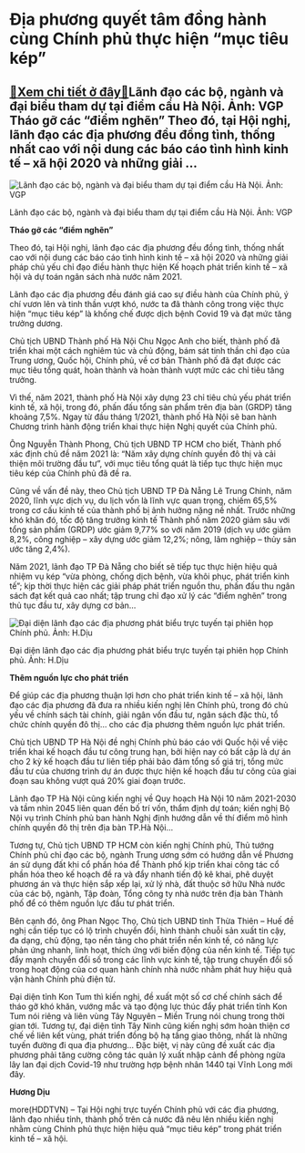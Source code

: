 Địa phương quyết tâm đồng hành cùng Chính phủ thực hiện “mục tiêu kép”
======================================================================

[:gift:Xem chi tiết ở đây:gift:](https://hddtvn.com/dia-phuong-quyet-tam-dong-hanh-cung-chinh-phu-thuc-hien-muc-tieu-kep/)Lãnh đạo các bộ, ngành và đại biểu tham dự tại điểm cầu Hà Nội. Ảnh: VGP Tháo gỡ các “điểm nghẽn” Theo đó, tại Hội nghị, lãnh đạo các địa phương đều đồng tình, thống nhất cao với nội dung các báo cáo tình hình kinh tế – xã hội 2020 và những giải …
------------------------------------------------------------------------------------------------------------------------------------------------------------------------------------------------------------------------------------------------------------





![Lãnh đạo các bộ, ngành và đại biểu tham dự tại điểm cầu Hà Nội. Ảnh: VGP](https://hddtvn.com/wp-content/uploads/2021/01/5140_NQH-3308.jpg "Lãnh đạo các bộ, ngành và đại biểu tham dự tại điểm cầu Hà Nội. Ảnh: VGP")


Lãnh đạo các bộ, ngành và đại biểu tham dự tại điểm cầu Hà Nội. Ảnh: VGP



**Tháo gỡ các “điểm nghẽn”**


Theo đó, tại Hội nghị, lãnh đạo các địa phương đều đồng tình, thống nhất cao với nội dung các báo cáo tình hình kinh tế – xã hội 2020 và những giải pháp chủ yếu chỉ đạo điều hành thực hiện Kế hoạch phát triển kinh tế – xã hội và dự toán ngân sách nhà nước năm 2021.


Lãnh đạo các địa phương đều đánh giá cao sự điều hành của Chính phủ, ý chí vươn lên và tinh thần vượt khó, nước ta đã thành công trong việc thực hiện “mục tiêu kép” là khống chế được dịch bệnh Covid 19 và đạt mức tăng trưởng dương.


Chủ tịch UBND Thành phố Hà Nội Chu Ngọc Anh cho biết, thành phố đã triển khai một cách nghiêm túc và chủ động, bám sát tinh thần chỉ đạo của Trung ương, Quốc hội, Chính phủ, về cơ bản Thành phố đã đạt được các mục tiêu tổng quát, hoàn thành và hoàn thành vượt mức các chỉ tiêu tăng trưởng.


Vì thế, năm 2021, thành phố Hà Nội xây dựng 23 chỉ tiêu chủ yếu phát triển kinh tế, xã hội, trong đó, phấn đấu tổng sản phẩm trên địa bàn (GRDP) tăng khoảng 7,5%. Ngay từ đầu tháng 1/2021, thành phố Hà Nội sẽ ban hành Chương trình hành động triển khai thực hiện Nghị quyết của Chính phủ.


Ông Nguyễn Thành Phong, Chủ tịch UBND TP HCM cho biết, Thành phố xác định chủ đề năm 2021 là: “Năm xây dựng chính quyền đô thị và cải thiện môi trường đầu tư”, với mục tiêu tổng quát là tiếp tục thực hiện mục tiêu kép của Chính phủ đã đề ra.


Cũng về vấn đề này, theo Chủ tịch UBND TP Đà Nẵng Lê Trung Chinh, năm 2020, lĩnh vực dịch vụ, du lịch vốn là lĩnh vực quan trọng, chiếm 65,5% trong cơ cấu kinh tế của thành phố bị ảnh hưởng nặng nề nhất. Trước những khó khăn đó, tốc độ tăng trưởng kinh tế Thành phố năm 2020 giảm sâu với tổng sản phẩm (GRDP) ước giảm 9,77% so với năm 2019 (dịch vụ ước giảm 8,2%, công nghiệp – xây dựng ước giảm 12,2%; nông, lâm nghiệp – thủy sản ước tăng 2,4%).


Năm 2021, lãnh đạo TP Đà Nẵng cho biết sẽ tiếp tục thực hiện hiệu quả nhiệm vụ kép “vừa phòng, chống dịch bệnh, vừa khôi phục, phát triển kinh tế”; kịp thời thực hiện các giải pháp phát triển nguồn thu, phấn đấu thu ngân sách đạt kết quả cao nhất; tập trung chỉ đạo xử lý các “điểm nghẽn” trong thủ tục đầu tư, xây dựng cơ bản…





![Đại diện lãnh đạo các địa phương phát biểu trực tuyến tại phiên họp Chính phủ. Ảnh: H.Dịu](https://hddtvn.com/wp-content/uploads/2021/01/IMG_5039.jpg "Đại diện lãnh đạo các địa phương phát biểu trực tuyến tại phiên họp Chính phủ. Ảnh: H.Dịu")


Đại diện lãnh đạo các địa phương phát biểu trực tuyến tại phiên họp Chính phủ. Ảnh: H.Dịu



**Thêm nguồn lực cho phát triển**


Để giúp các địa phương thuận lợi hơn cho phát triển kinh tế – xã hội, lãnh đạo các địa phương đã đưa ra nhiều kiến nghị lên Chính phủ, trong đó chủ yếu về chính sách tài chính, giải ngân vốn đầu tư, ngân sách đặc thù, tổ chức chính quyền đô thị… cho các địa phương thêm nguồn lực phát triển.


Chủ tịch UBND TP Hà Nội đề nghị Chính phủ báo cáo với Quốc hội về việc triển khai kế hoạch đầu tư công trung hạn, bởi hiện nay có bất cập là dự án cho 2 kỳ kế hoạch đầu tư liên tiếp phải bảo đảm tổng số giá trị, tổng mức đầu tư của chương trình dự án được thực hiện kế hoạch đầu tư công của giai đoạn sau không vượt quá 20% giai đoạn trước.


Lãnh đạo TP Hà Nội cũng kiến nghị về Quy hoạch Hà Nội 10 năm 2021-2030 và tầm nhìn 2045 liên quan đến bố trí vốn, thẩm định dự toán; kiến nghị Bộ Nội vụ trình Chính phủ ban hành Nghị định hướng dẫn về thí điểm mô hình chính quyền đô thị trên địa bàn TP.Hà Nội…


Tương tự, Chủ tịch UBND TP HCM còn kiến nghị Chính phủ, Thủ tướng Chính phủ chỉ đạo các bộ, ngành Trung ương sớm có hướng dẫn về Phương án sử dụng đất khi cổ phần hóa để Thành phố kịp triển khai công tác cổ phần hóa theo kế hoạch đề ra và đẩy nhanh tiến độ kê khai, phê duyệt phương án và thực hiện sắp xếp lại, xử lý nhà, đất thuộc sở hữu Nhà nước của các bộ, ngành, Tập đoàn, Tổng công ty nhà nước trên địa bàn Thành phố để có thêm nguồn lực đầu tư phát triển.


Bên cạnh đó, ông Phan Ngọc Thọ, Chủ tịch UBND tỉnh Thừa Thiên – Huế đề nghị cần tiếp tục có lộ trình chuyển đổi, hình thành chuỗi sản xuất tin cậy, đa dạng, chủ động, tạo nền tảng cho phát triển nền kinh tế, có năng lực phản ứng nhanh, linh hoạt, thích ứng với biến động của nền kinh tế. Tiếp tục đẩy mạnh chuyển đổi số trong các lĩnh vực kinh tế, tập trung chuyển đổi số trong hoạt động của cơ quan hành chính nhà nước nhằm phát huy hiệu quả vận hành Chính phủ điện tử.


Đại diện tỉnh Kon Tum thì kiến nghị, đề xuất một số cơ chế chính sách để tháo gỡ khó khăn, vướng mắc và tạo động lực thúc đẩy phát triển tỉnh Kon Tum nói riêng và liên vùng Tây Nguyên – Miền Trung nói chung trong thời gian tới. Tương tự, đại diện tỉnh Tây Ninh cũng kiến nghị sớm hoàn thiện cơ chế về liên kết vùng, phát triển đồng bộ hạ tầng giao thông, nhất là những tuyến đường đi qua địa phương… Đặc biệt, vị này cũng đề xuất các địa phương phải tăng cường công tác quản lý xuất nhập cảnh để phòng ngừa lây lan đại dịch Covid-19 như trường hợp bệnh nhân 1440 tại Vĩnh Long mới đây.




**Hương Dịu**



more(HDDTVN) – Tại Hội nghị trực tuyến Chính phủ với các địa phương, lãnh đạo nhiều tỉnh, thành phố trên cả nước đã nêu lên nhiều kiến nghị nhằm cùng Chính phủ thực hiện hiệu quả “mục tiêu kép” trong phát triển kinh tế – xã hội.


